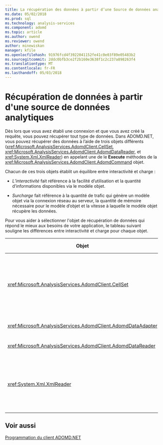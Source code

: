 ```yaml
---
title: La récupération des données à partir d’une Source de données analytiques | Documents Microsoft
ms.date: 05/02/2018
ms.prod: sql
ms.technology: analysis-services
ms.component: adomd
ms.topic: article
ms.author: owend
ms.reviewer: owend
author: minewiskan
manager: kfile
ms.openlocfilehash: 91976fcd4f3922041152fe41c0e03f89e05483b2
ms.sourcegitcommit: 2ddc0bfb3ce2f2b160e3638f1c2c237a898263f4
ms.translationtype: MT
ms.contentlocale: fr-FR
ms.lasthandoff: 05/03/2018
---
```

# <a name="retrieving-data-from-an-analytical-data-source"></a>Récupération de données à partir d'une source de données analytiques
  Dès lors que vous avez établi une connexion et que vous avez créé la requête, vous pouvez récupérer tout type de données. Dans ADOMD.NET, vous pouvez récupérer des données à l’aide de trois objets différents (<xref:Microsoft.AnalysisServices.AdomdClient.CellSet>, <xref:Microsoft.AnalysisServices.AdomdClient.AdomdDataReader>, et <xref:System.Xml.XmlReader>) en appelant une de le **Execute** méthodes de la <xref:Microsoft.AnalysisServices.AdomdClient.AdomdCommand> objet.  
  
 Chacun de ces trois objets établit un équilibre entre interactivité et charge :  
  
-   *L’interactivité* fait référence à la facilité d’utilisation et la quantité d’informations disponibles via le modèle objet.  
  
-   *Surcharge* fait référence à la quantité de trafic qui génère un modèle objet via la connexion réseau au serveur, la quantité de mémoire nécessaire pour le modèle d’objet et la vitesse à laquelle le modèle objet récupère les données.  
  
 Pour vous aider à sélectionner l'objet de récupération de données qui répond le mieux aux besoins de votre application, le tableau suivant souligne les différences entre interactivité et charge pour chaque objet.  
  
|Objet|Interactivité|Charge|Conserve la dimensionnalité|Informations d'utilisation|  
|------------|-------------------|--------------|----------------------------|-----------------------|  
|<xref:Microsoft.AnalysisServices.AdomdClient.CellSet>|Maximale|Relativement élevée, ce qui se traduit par une vitesse de récupération de données des plus lentes|Oui|[Récupération de données à l’aide de la classe CellSet](../../analysis-services/multidimensional-models-adomd-net-client/retrieving-data-using-the-cellset.md)|  
|<xref:Microsoft.AnalysisServices.AdomdClient.AdomdDataAdapter>|Modérée|Modérée|non|[Remplissage d’un DataSet à partir d’un DataAdapter](http://go.microsoft.com/fwlink/?LinkId=70016)|  
|<xref:Microsoft.AnalysisServices.AdomdClient.AdomdDataReader>|Modérée|Modérée|non|[Récupération de données à l’aide d’AdomdDataReader](../../analysis-services/multidimensional-models-adomd-net-client/retrieving-data-using-the-adomddatareader.md)|  
|<xref:System.Xml.XmlReader>|Minimale|Minimale, ce qui se traduit par une vitesse de récupération de données des plus rapides|Oui|[La récupération des données à l’aide de XmlReader](../../analysis-services/multidimensional-models-adomd-net-client/retrieving-data-using-the-xmlreader.md)|  
  
## <a name="see-also"></a>Voir aussi  
 [Programmation du client ADOMD.NET](../../analysis-services/multidimensional-models-adomd-net-client/adomd-net-client-programming.md)  
  
  

